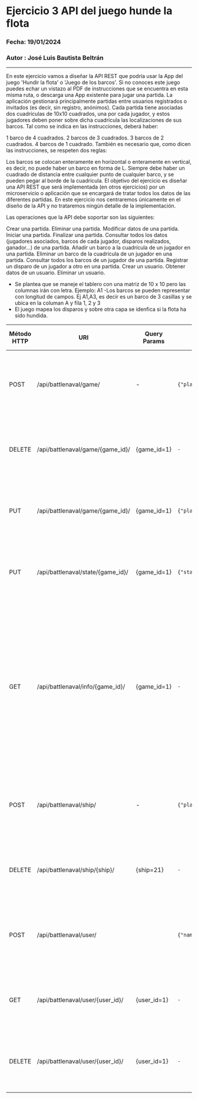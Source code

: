 # Ejercicio 3 API del juego hunde la flota


### Fecha: 19/01/2024
### Autor : José Luis Bautista Beltrán
------------

En este ejercicio vamos a diseñar la API REST que podría usar la App del juego 'Hundir la flota' o 'Juego de los barcos'. Si no conoces este juego puedes echar un vistazo al PDF de instrucciones que se encuentra en esta misma ruta, o descarga una App existente para jugar una partida. La aplicación gestionará principalmente partidas entre usuarios registrados o invitados (es decir, sin registro, anónimos). Cada partida tiene asociadas dos cuadrículas de 10x10 cuadrados, una por cada jugador, y estos jugadores deben poner sobre dicha cuadrícula las localizaciones de sus barcos. Tal como se indica en las instrucciones, deberá haber:

1 barco de 4 cuadrados.
2 barcos de 3 cuadrados.
3 barcos de 2 cuadrados.
4 barcos de 1 cuadrado.
También es necesario que, como dicen las instrucciones, se respeten dos reglas:

Los barcos se colocan enteramente en horizontal o enteramente en vertical, es decir, no puede haber un barco en forma de L.
Siempre debe haber un cuadrado de distancia entre cualquier punto de cualquier barco, y se pueden pegar al borde de la cuadrícula.
El objetivo del ejercicio es diseñar una API REST que será implementada (en otros ejercicios) por un microservicio o aplicación que se encargará de tratar todos los datos de las diferentes partidas. En este ejercicio nos centraremos únicamente en el diseño de la API y no trataremos ningún detalle de la implementación.

Las operaciones que la API debe soportar son las siguientes:

Crear una partida.
Eliminar una partida.
Modificar datos de una partida.
Iniciar una partida.
Finalizar una partida.
Consultar todos los datos (jugadores asociados, barcos de cada jugador, disparos realizados, ganador...) de una partida.
Añadir un barco a la cuadrícula de un jugador en una partida.
Eliminar un barco de la cuadrícula de un jugador en una partida.
Consultar todos los barcos de un jugador de una partida.
Registrar un disparo de un jugador a otro en una partida.
Crear un usuario.
Obtener datos de un usuario.
Eliminar un usuario.

- Se plantea que se maneje el tablero con una matriz de 10 x 10 pero las columnas irán con letra. Ejemplo: A1
-Los barcos se pueden representar con longitud de campos. Ej A1,A3, es decir es un barco de 3 casillas y se ubica en la columan A y fila 1, 2 y 3
- El juego mapea los disparos y sobre otra capa se idenfica si la flota ha sido hundida.

| Método HTTP | URI | Query Params | Request Body | Response Body | Códigos HTTP de respuesta |
| ------------- | ------------- | ------------- | ------------- | ------------- | ------------- |
| POST | /api/battlenaval/game/ | - | ``{"player1":"name1","player2":"name2}`` | ``{"game_id":1,"player1":"name1","player2":"name2}`` | 201 Created 400 Bad Request 404 Not Found 500 Internal Error |
| DELETE | /api/battlenaval/game/{game_id}/ | {game_id=1} | ``-`` | ``{"message":"Game was delete"}`` | 200 OK 400 Bad Request 404 Not Found 500 Internal Error |
| PUT | /api/battlenaval/game/{game_id}/ | {game_id=1} | ``{"player1":"new_name1","player2":"new_name2}`` | ``{"game_id":1,"player1":"new_name1","player2":"new_name2}`` | 200 OK 400 Bad Request 404 Not Found 500 Internal Error |
| PUT | /api/battlenaval/state/{game_id}/ | {game_id=1} | ``{"state":"start"} or {"state":"stop"}`` | ``{"game_id":1,"state":"start"} or {"game_id":1,"state":"stop"}`` | 200 OK 400 Bad Request 404 Not Found 500 Internal Error |
| GET | /api/battlenaval/info/{game_id}/ | {game_id=1} | ``-`` | ``[{"player1":"name1", "ships":[{"ship":1,"position":"A1,A4"},{"ship":2,"position":"B2,B4"},{"ship":3,"position":"E5,G5"}, {"ship":4,"position":"B7,B8"}, {"ship":5,"position":"H1,H2"}, {"ship":6,"position":"I5,J5"},{"ship":7,"position":"E10,E10"},{"ship":8,"position":"F8,F8"},{"ship":9,"position":"D5,D5"},{"ship":10,"position":"H4,H4"}], "shots":["A1","B3","D7", "H2", "A4", "E9", "G6", "J1", "B8", "I3", "F5", "C10", "F8", "H5", "I2", "B4", "J7", "D1", "G10", "C9", "A3", "E6"], "winner":true},{"player2":"name1", "ships":[{"ship":11,"position":"A1,A4"},{"ship":12,"position":"B2,B4"},{"ship":13,"position":"E5,G5"}, {"ship":14,"position":"B7,B8"}, {"ship":15,"position":"H1,H2"}, {"ship":16,"position":"I5,J5"},{"ship":17,"position":"E10,E10"},{"ship":18,"position":"F8,F8"},{"ship":19,"position":"D5,D5"},{"ship":20,"position":"H4,H4"}], "shots":["E9", "I6", "D7", "G2", "J4", "A1", "C5", "B10", "H8", "F3","G4", "C7", "I9", "H1", "B3", "F8", "A10", "J2", "E5", "D6"], "winner":false}]`` | 200 OK 400 Bad Request 404 Not Found 500 Internal Error |
| POST | /api/battlenaval/ship/ | - | ``{"player":"player1", "position":"F3,F5"}`` | ``{"player":"player1", ships["ship":21,"position":"F3,F5"]}`` | 201 Created 400 Bad Request 404 Not Found 500 Internal Error |
| DELETE | /api/battlenaval/ship/{ship}/ | {ship=21} | ``-`` | ``{"message":"Ship was delete"}`` | 200 OK 400 Bad Request 404 Not Found 500 Internal Error |
| POST | /api/battlenaval/user/ |  | ``{"name":"JUAN","Age":21,"Sex":"Male}`` | ``{"user_id":1,"name":"JUAN","Age":21,"Sex":"Male}`` | 201 Created 400 Bad Request 404 Not Found 500 Internal Error |
| GET | /api/battlenaval/user/{user_id}/ | {user_id=1} | ``-`` | ``{"user_id":1,"name":"JUAN","Age":21,"Sex":"Male}`` | 200 OK 400 Bad Request 404 Not Found 500 Internal Error |
| DELETE | /api/battlenaval/user/{user_id}/ | {user_id=1} | ``-`` | ``{"message":"User was delete"}`` | 200 OK 400 Bad Request 404 Not Found 500 Internal Error |